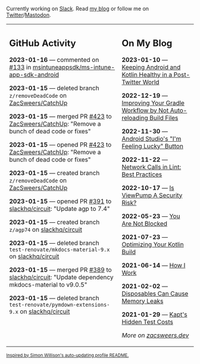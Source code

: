 Currently working on [Slack](https://slack.com/). Read [my blog](https://zacsweers.dev/) or follow me on [Twitter](https://twitter.com/ZacSweers)/[Mastodon](https://hachyderm.io/@ZacSweers).

<table><tr><td valign="top" width="60%">

## GitHub Activity
<!-- githubActivity starts -->
**2023-01-16** — commented on [#133](https://github.com/msintuneappsdk/ms-intune-app-sdk-android/issues/133#issuecomment-1384196683) in [msintuneappsdk/ms-intune-app-sdk-android](https://github.com/msintuneappsdk/ms-intune-app-sdk-android)

**2023-01-15** — deleted branch `z/removeDeadCode` on [ZacSweers/CatchUp](https://github.com/ZacSweers/CatchUp)

**2023-01-15** — merged PR [#423](https://github.com/ZacSweers/CatchUp/pull/423) to [ZacSweers/CatchUp](https://github.com/ZacSweers/CatchUp): "Remove a bunch of dead code or fixes"

**2023-01-15** — opened PR [#423](https://github.com/ZacSweers/CatchUp/pull/423) to [ZacSweers/CatchUp](https://github.com/ZacSweers/CatchUp): "Remove a bunch of dead code or fixes"

**2023-01-15** — created branch `z/removeDeadCode` on [ZacSweers/CatchUp](https://github.com/ZacSweers/CatchUp)

**2023-01-15** — opened PR [#391](https://github.com/slackhq/circuit/pull/391) to [slackhq/circuit](https://github.com/slackhq/circuit): "Update agp to 7.4"

**2023-01-15** — created branch `z/agp74` on [slackhq/circuit](https://github.com/slackhq/circuit)

**2023-01-15** — deleted branch `test-renovate/mkdocs-material-9.x` on [slackhq/circuit](https://github.com/slackhq/circuit)

**2023-01-15** — merged PR [#389](https://github.com/slackhq/circuit/pull/389) to [slackhq/circuit](https://github.com/slackhq/circuit): "Update dependency mkdocs-material to v9.0.5"

**2023-01-15** — deleted branch `test-renovate/pymdown-extensions-9.x` on [slackhq/circuit](https://github.com/slackhq/circuit)
<!-- githubActivity ends -->
</td><td valign="top" width="40%">

## On My Blog
<!-- blog starts -->
**2023-01-10** — [Keeping Android and Kotlin Healthy in a Post-Twitter World](https://www.zacsweers.dev/keeping-android-healthy/)

**2022-12-19** — [Improving Your Gradle Workflow by Not Auto-reloading Build Files](https://www.zacsweers.dev/improving-your-workflow-by-not-auto-reloading-build-files/)

**2022-11-30** — [Android Studio's "I'm Feeling Lucky" Button](https://www.zacsweers.dev/android-studios-im-feeling-lucky-button/)

**2022-11-22** — [Network Calls in Lint: Best Practices](https://www.zacsweers.dev/network-calls-in-lint-best-practices/)

**2022-10-17** — [Is ViewPump A Security Risk?](https://www.zacsweers.dev/is-viewpump-a-security-risk/)

**2022-05-23** — [You Are Not Blocked](https://www.zacsweers.dev/you-are-not-blocked/)

**2021-07-23** — [Optimizing Your Kotlin Build](https://www.zacsweers.dev/optimizing-your-kotlin-build/)

**2021-06-14** — [How I Work](https://www.zacsweers.dev/how-i-work/)

**2021-02-02** — [Disposables Can Cause Memory Leaks](https://www.zacsweers.dev/disposables-can-cause-memory-leaks/)

**2021-01-29** — [Kapt's Hidden Test Costs](https://www.zacsweers.dev/kapts-hidden-test-costs/)
<!-- blog ends -->
_More on [zacsweers.dev](https://zacsweers.dev/)_
</td></tr></table>

<sub><a href="https://simonwillison.net/2020/Jul/10/self-updating-profile-readme/">Inspired by Simon Willison's auto-updating profile README.</a></sub>